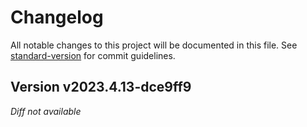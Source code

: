 # Changelog

All notable changes to this project will be documented in this file. See [standard-version](https://github.com/conventional-changelog/standard-version) for commit guidelines.

## Version v2023.4.13-dce9ff9

_Diff not available_
